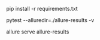 pip install -r requirements.txt

pytest --alluredir=./allure-results -v

allure serve allure-results
